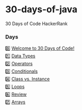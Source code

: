 # 30-days-of-java
30 Days of Code HackerRank

### Days

0️⃣ [Welcome to 30 Days of Code!](https://github.com/ca1o19c/30-days-of-java/tree/main/src/com/thirtydaysofthejava/day0) <br />
1️⃣ [Data Types](https://github.com/ca1o19c/30-days-of-java/tree/main/src/com/thirtydaysofthejava/day1) <br />
2️⃣ [Operators](https://github.com/ca1o19c/30-days-of-java/tree/main/src/com/thirtydaysofthejava/day2) <br />
3️⃣ [Conditionals](https://github.com/ca1o19c/30-days-of-java/tree/main/src/com/thirtydaysofthejava/day3) <br />
4️⃣ [Class vs. Instance](https://github.com/ca1o19c/30-days-of-java/tree/main/src/com/thirtydaysofthejava/day4) <br />
5️⃣ [Loops](https://github.com/ca1o19c/30-days-of-java/tree/main/src/com/thirtydaysofthejava/day5) <br />
6️⃣ [Review](https://github.com/ca1o19c/30-days-of-java/tree/main/src/com/thirtydaysofthejava/day6) <br />
7️⃣ [Arrays](https://github.com/ca1o19c/30-days-of-java/tree/main/src/com/thirtydaysofthejava/day7) <br />
